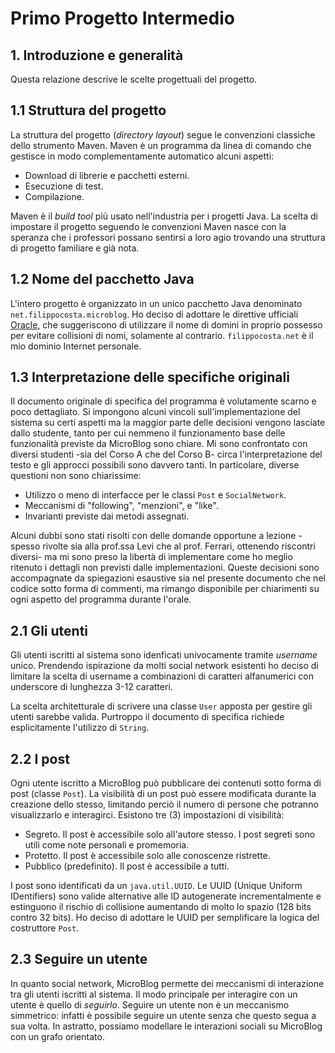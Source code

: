 # Primo Progetto Intermedio

## 1. Introduzione e generalità

Questa relazione descrive le scelte progettuali del progetto.

## 1.1 Struttura del progetto

La struttura del progetto (*directory layout*) segue le convenzioni classiche dello strumento Maven. Maven è un programma da linea di comando che gestisce in modo complementamente automatico alcuni aspetti:

- Download di librerie e pacchetti esterni.
- Esecuzione di test.
- Compilazione.

Maven è il *build tool* più usato nell'industria per i progetti Java. La scelta di impostare il progetto seguendo le convenzioni Maven nasce con la speranza che i professori possano sentirsi a loro agio trovando una struttura di progetto familiare e già nota.

## 1.2 Nome del pacchetto Java

L'intero progetto è organizzato in un unico pacchetto Java denominato `net.filippocosta.microblog`. Ho deciso di adottare le direttive ufficiali [Oracle](https://docs.oracle.com/javase/tutorial/java/package/namingpkgs.html), che suggeriscono di utilizzare il nome di domini in proprio possesso per evitare collisioni di nomi, solamente al contrario. `filippocosta.net` è il mio dominio Internet personale.

## 1.3 Interpretazione delle specifiche originali

Il documento originale di specifica del programma è volutamente scarno e poco dettagliato. Si impongono alcuni vincoli sull'implementazione del sistema su certi aspetti ma la maggior parte delle decisioni vengono lasciate dallo studente, tanto per cui nemmeno il funzionamento base delle funzionalità previste da MicroBlog sono chiare. Mi sono confrontato con diversi studenti -sia del Corso A che del Corso B- circa l'interpretazione del testo e gli approcci possibili sono davvero tanti. In particolare, diverse questioni non sono chiarissime:

- Utilizzo o meno di interfacce per le classi `Post` e `SocialNetwork`.
- Meccanismi di "following", "menzioni", e "like".
- Invarianti previste dai metodi assegnati.

Alcuni dubbi sono stati risolti con delle domande opportune a lezione -spesso rivolte sia alla prof.ssa Levi che al prof. Ferrari, ottenendo riscontri diversi- ma mi sono preso la libertà di implementare come ho meglio ritenuto i dettagli non previsti dalle implementazioni. Queste decisioni sono accompagnate da spiegazioni esaustive sia nel presente documento che nel codice sotto forma di commenti, ma rimango disponibile per chiarimenti su ogni aspetto del programma durante l'orale.

## 2.1 Gli utenti

Gli utenti iscritti al sistema sono idenficati univocamente tramite *username* unico. Prendendo ispirazione da molti social network esistenti ho deciso di limitare la scelta di username a combinazioni di caratteri alfanumerici con underscore di lunghezza 3-12 caratteri.

La scelta architetturale di scrivere una classe `User` apposta per gestire gli utenti sarebbe valida. Purtroppo il documento di specifica richiede esplicitamente l'utilizzo di `String`.

## 2.2 I post

Ogni utente iscritto a MicroBlog può pubblicare dei contenuti sotto forma di post (classe `Post`). La visibilità di un post può essere modificata durante la creazione dello stesso, limitando perciò il numero di persone che potranno visualizzarlo e interagirci. Esistono tre (3) impostazioni di visibilità:

- Segreto. Il post è accessibile solo all'autore stesso. I post segreti sono utili come note personali e promemoria.
- Protetto. Il post è accessibile solo alle conoscenze ristrette.
- Pubblico (predefinito). Il post è accessibile a tutti.

I post sono identificati da un `java.util.UUID`. Le UUID (Unique Uniform IDentifiers) sono valide alternative alle ID autogenerate incrementalmente e estinguono il rischio di collisione aumentando di molto lo spazio (128 bits contro 32 bits). Ho deciso di adottare le UUID per semplificare la logica del costruttore `Post`.

## 2.3 Seguire un utente

In quanto social network, MicroBlog permette dei meccanismi di interazione tra gli utenti iscritti al sistema. Il modo principale per interagire con un utente è quello di *seguirlo*. Seguire un utente non è un meccanismo simmetrico: infatti è possibile seguire un utente senza che questo segua a sua volta. In astratto, possiamo modellare le interazioni sociali su MicroBlog con un grafo orientato.